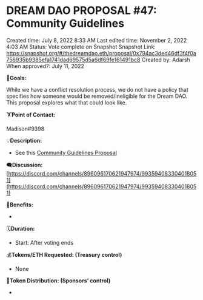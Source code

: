 # DREAM DAO PROPOSAL #47: Community Guidelines

Created time: July 8, 2022 8:33 AM
Last edited time: November 2, 2022 4:03 AM
Status: Vote complete on Snapshot
Snapshot Link: https://snapshot.org/#/thedreamdao.eth/proposal/0x794ac3ded46df3f4f0a756935b9385efa1741dad69575d5a6df69fe161491bc8
Created by: Adarsh
When approved?: July 11, 2022

🎯**Goals:**

While we have a conflict resolution process, we do not have a policy that specifies how someone would be removed/ineligible for the Dream DAO. This proposal explores what that could look like. 

🏋️**Point of Contact:**

Madison#9398

💡**Description:**

- See this [Community Guidelines Proposal](https://www.notion.so/Community-Guidelines-Proposal-91547a0070d7460fbe84de84510ebd33?pvs=21)

🗨️**Discussion:** 
[https://discord.com/channels/896096170621947974/993594083304018051](https://discord.com/channels/896096170621947974/993594083304018051)

💚**Benefits:**

- 

🗓️**Duration:**

- Start: After voting ends

💰**Tokens/ETH Requested: (Treasury control)**

- None

💸**Token Distribution: (Sponsors’ control)**

-
